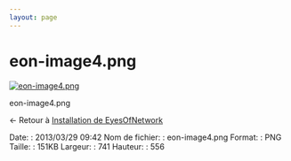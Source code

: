 ```yaml
---
layout: page
---
```


eon-image4.png
==============

[![eon-image4.png](/assets/media/eon-image4.png@cache=&w=741&h=556 "eon-image4.png")](/assets/media/eon-image4.png@cache= "Afficher le fichier original")

eon-image4.png

← Retour à [Installation de
EyesOfNetwork](../eyesofnetwork/eyesofnetwork-iso-install.html "eyesofnetwork:eyesofnetwork-iso-install")

Date:
:   2013/03/29 09:42
Nom de fichier:
:   eon-image4.png
Format:
:   PNG
Taille:
:   151KB
Largeur:
:   741
Hauteur:
:   556

